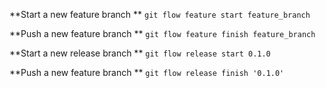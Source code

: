**Start a new feature branch 
**
```git flow feature start feature_branch```

**Push a new  feature branch
**
```git flow feature finish feature_branch```

**Start a new release branch 
**
```git flow release start 0.1.0 ```

**Push a new  feature branch
**
```git flow release finish '0.1.0'```

